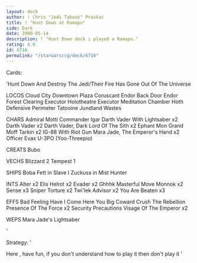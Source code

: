 ```yaml
---
layout: deck
author: ! Chris "Jedi Taboos" Praskac
title: ! "Hunt Down at Ramapo"
side: Dark
date: 2000-05-14
description: ! "Hunt Down deck i played a Ramapo."
rating: 4.0
id: 6716
permalink: "/starwarsccg/deck/6716"
---
```

Cards: 

'Hunt Down And Destroy The Jedi/Their Fire Has Gone Out Of The Universe

LOCOS
Cloud City Downtown Plaza
Coruscant
Endor Back Door
Endor Forest Clearing
Executor Holotheatre
Executor Meditation Chamber
Hoth Defensive Perimeter
Tatooine Jundland Wastes

CHARS
Admiral Motti
Commander Igar
Darth Vader With Lightsaber  x2
Darth Vader  x2
Darth Vader, Dark Lord Of The Sith  x2
Ephant Mon
Grand Moff Tarkin  x2
IG-88 With Riot Gun
Mara Jade, The Emperor's Hand	x2
Officer Evax
U-3PO (Yoo-Threepio)

CREATS
Bubo

VECHS
Blizzard 2
Tempest 1

SHIPS
Boba Fett in Slave I
Zuckuss in Mist Hunter

INTS
Alter  x2
Elis Helrot  x2
Evader x2
Ghhhk
Masterful Move
Monnok	x2
Sense  x3
Sniper
Torture  x2
Twi'lek Advisor  x2
You Are Beaten	x3

EFFS
Bad Feeling Have I
Come Here You Big Coward
Crush The Rebellion
Presence Of The Force  x2
Security Precautions
Visage Of The Emperor  x2

WEPS
Mara Jade's Lightsaber

'

Strategy: '

Here , have fun, if you don't understand how to play it then don't play it '
